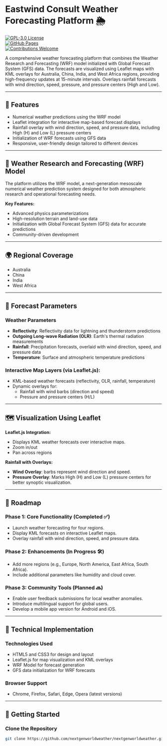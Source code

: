 # Eastwind Consult Weather Forecasting Platform 🌦️  
[![GPL-3.0 License](https://img.shields.io/badge/license-GPL--3.0-blue)](./LICENSE.md)  
[![GitHub Pages](https://img.shields.io/badge/deployment-GitHub%20Pages-blue)](https://nextgenworldweather.github.io)  
[![Contributions Welcome](https://img.shields.io/badge/contributions-welcome-brightgreen)](https://github.com/nextgenworldweather/nextgenworldweather.github.io/issues)  

A comprehensive weather forecasting platform that combines the Weather Research and Forecasting (WRF) model initialized with Global Forecast System (GFS) data. The forecasts are visualized using Leaflet maps with KML overlays for Australia, China, India, and West Africa regions, providing high-frequency updates at 15-minute intervals. Overlays rainfall forecasts with wind direction, speed, pressure, and pressure centers (High and Low). 

---

## 🌟 Features  
- Numerical weather predictions using the WRF model  
- Leaflet integration for interactive map-based forecast displays  
- Rainfall overlay with wind direction, speed, and pressure data, including High (H) and Low (L) pressure centers  
- Initialization of WRF forecasts using GFS data
- Responsive, user-friendly design tailored to different devices  

---

## 🔮 Weather Research and Forecasting (WRF) Model  

The platform utilizes the WRF model, a next-generation mesoscale numerical weather prediction system designed for both atmospheric research and operational forecasting needs.  

**Key Features:**  
- Advanced physics parameterizations  
- High-resolution terrain and land-use data  
- Initialization with Global Forecast System (GFS) data for accurate predictions  
- Community-driven development  

---

## 🌍 Regional Coverage  

- Australia  
- China  
- India  
- West Africa  

---

## 🎯 Forecast Parameters  

### Weather Parameters  
- **Reflectivity**: Reflectivity data for lightning and thunderstorm predictions
- **Outgoing Long-wave Radiation (OLR)**: Earth's thermal radiation measurements  
- **Rainfall**: Precipitation forecasts, overlaid with wind direction, speed, and pressure data  
- **Temperature**: Surface and atmospheric temperature predictions  

### Interactive Map Layers (via Leaflet.js):  
- KML-based weather forecasts (reflectivity, OLR, rainfall, temperature)  
- Dynamic overlays for:  
  - Rainfall with wind barbs (direction and speed)  
  - Pressure and pressure centers (H/L)  

---

## 🗺️ Visualization Using Leaflet  

**Leaflet.js Integration:**  
- Displays KML weather forecasts over interactive maps.
- Zoom in/out
- Pan across regions  

**Rainfall with Overlays:**  
- **Wind Overlay**: barbs represent wind direction and speed.  
- **Pressure Overlay**: Marks High (H) and Low (L) pressure centers for better synoptic visualization.  

---

## 🚀 Roadmap  

### Phase 1: Core Functionality (Completed ✅)  
- Launch weather forecasting for four regions.  
- Display KML forecasts on interactive Leaflet maps.  
- Overlay rainfall with wind direction, speed, and pressure data.  

### Phase 2: Enhancements (In Progress 🛠️)  
- Add more regions (e.g., Europe, North America, East Africa, South Africa).  
- Include additional parameters like humidity and cloud cover.  

### Phase 3: Community Tools (Planned 🔜)  
- Enable user feedback submissions for local weather anomalies.  
- Introduce multilingual support for global users.  
- Develop a mobile app version for Android and iOS.  

---

## 🔧 Technical Implementation  

### Technologies Used  
- HTML5 and CSS3 for design and layout  
- Leaflet.js for map visualization and KML overlays  
- WRF Model for forecast generation  
- GFS data initialization for WRF forecasts 

### Browser Support  
- Chrome, Firefox, Safari, Edge, Opera (latest versions)  

---

## 🚀 Getting Started  

### Clone the Repository  
```bash
git clone https://github.com/nextgenworldweather/nextgenworldweather.github.io.git
